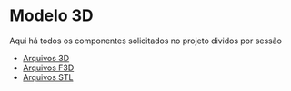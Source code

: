 # Modelo 3D

Aqui há todos os componentes solicitados no projeto dividos por sessão

- [Arquivos 3D](https://github.com/Erickson-Eng/braco-robotico-esp32s3/tree/main/modelos_3d/componentes-3d)
- [Arquivos F3D](https://github.com/Erickson-Eng/braco-robotico-esp32s3/tree/main/modelos_3d/componentes-f3d)
- [Arquivos STL](https://github.com/Erickson-Eng/braco-robotico-esp32s3/tree/main/modelos_3d/componentes-stl)
